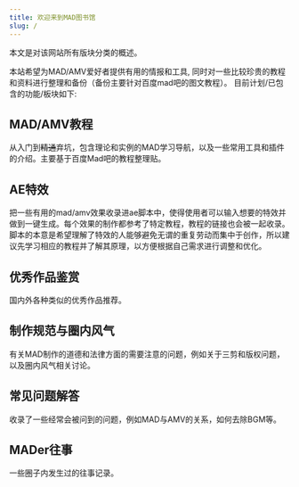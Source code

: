 ```yaml
---
title: 欢迎来到MAD图书馆
slug: /
---
```

本文是对该网站所有版块分类的概述。

本站希望为MAD/AMV爱好者提供有用的情报和工具, 同时对一些比较珍贵的教程和资料进行整理和备份（备份主要针对百度mad吧的图文教程）。
目前计划/已包含的功能/板块如下:

## MAD/AMV教程
从入门到~~精通~~弃坑，包含理论和实例的MAD学习导航，以及一些常用工具和插件的介绍。主要基于百度Mad吧的教程整理贴。

## AE特效
把一些有用的mad/amv效果收录进ae脚本中，使得使用者可以输入想要的特效并做到一键生成。每个效果的制作都参考了特定教程，教程的链接也会被一起收录。
脚本的本意是希望理解了特效的人能够避免无谓的重复劳动而集中于创作，所以建议先学习相应的教程并了解其原理，以方便根据自己需求进行调整和优化。

## 优秀作品鉴赏
国内外各种类似的优秀作品推荐。

## 制作规范与圈内风气
有关MAD制作的道德和法律方面的需要注意的问题，例如关于三剪和版权问题，以及圈内风气相关讨论。

## 常见问题解答
收录了一些经常会被问到的问题，例如MAD与AMV的关系，如何去除BGM等。

## MADer往事
一些圈子内发生过的往事记录。

